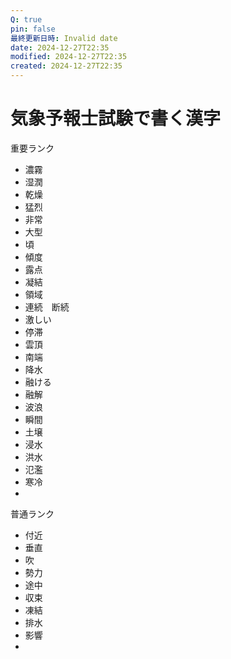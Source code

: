 ```yaml
---
Q: true
pin: false
最終更新日時: Invalid date
date: 2024-12-27T22:35
modified: 2024-12-27T22:35
created: 2024-12-27T22:35
---
```

# 気象予報士試験で書く漢字

重要ランク

- 濃霧  
- 湿潤  
- 乾燥  
- 猛烈  
- 非常  
- 大型  
- 頃  
- 傾度  
- 露点  
- 凝結  
- 領域  
- 連続　断続  
- 激しい  
- 停滞  
- 雲頂  
- 南端  
- 降水  
- 融ける  
- 融解  
- 波浪  
- 瞬間  
- 土壌  
- 浸水  
- 洪水  
- 氾濫  
- 寒冷  
-  

普通ランク

- 付近  
- 垂直  
- 吹  
- 勢力  
- 途中  
- 収束  
- 凍結  
- 排水  
- 影響  
-